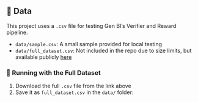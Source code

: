 ## 📂 Data

This project uses a `.csv` file for testing Gen BI’s Verifier and Reward pipeline.

- `data/sample.csv`: A small sample provided for local testing
- `data/full_dataset.csv`: Not included in the repo due to size limits, but available publicly [here](https://data.seoul.go.kr/dataList/OA-22299/F/1/datasetView.do#)

### 🔧 Running with the Full Dataset

1. Download the full `.csv` file from the link above  
2. Save it as `full_dataset.csv` in the `data/` folder:

